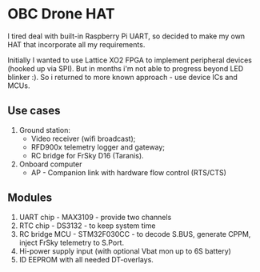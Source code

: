 OBC Drone HAT
=============

I tired deal with built-in Raspberry Pi UART,
so decided to make my own HAT that incorporate all my requirements.

Initially I wanted to use Lattice XO2 FPGA to implement peripheral devices (hooked up via SPI).
But in months i'm not able to progress beyond LED blinker :).
So i returned to more known approach - use device ICs and MCUs.


Use cases
---------

1. Ground station:
   * Video receiver (wifi broadcast);
   * RFD900x telemetry logger and gateway;
   * RC bridge for FrSky D16 (Taranis).
2. Onboard computer
   * AP - Companion link with hardware flow control (RTS/CTS)


Modules
-------

1. UART chip - MAX3109 - provide two channels
2. RTC chip - DS3132 - to keep system time
3. RC bridge MCU - STM32F030CC - to decode S.BUS, generate CPPM, inject FrSky telemetry to S.Port.
4. Hi-power supply input (with optional Vbat mon up to 6S battery)
5. ID EEPROM with all needed DT-overlays.
